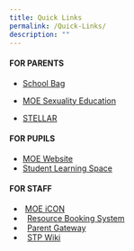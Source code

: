 ```yaml
---
title: Quick Links
permalink: /Quick-Links/
description: ""
---
```

#### **FOR PARENTS**

*   [School Bag](https://www.schoolbag.sg/)

*   [MOE Sexuality Education](https://bukitviewpri.moe.edu.sg/student/moe-sexuality-education)

*   [STELLAR](http://www.stellarliteracy.sg/)


#### **FOR PUPILS**

*   [MOE Website](https://moe.gov.sg/)
*   [Student Learning Space](https://vle.learning.moe.edu.sg/login)


#### **FOR STAFF**

*    [MOE iCON](https://icon.moe.edu.sg/)
*     [Resource Booking System](https://rbs.avero-tech.com/)
*     [Parent Gateway](https://pg.moe.edu.sg/)
*     [STP Wiki](https://go.gov.sg/stp)

